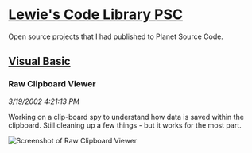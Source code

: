 # [Lewie's Code Library PSC](../../README.md)

Open source projects that I had published to Planet Source Code.

## [Visual Basic](../README.md)

### Raw Clipboard Viewer

*3/19/2002 4:21:13 PM*

Working on a clip-board spy to understand how data is saved within the clipboard. Still cleaning up a few things - but it works for the most part.

![Screenshot of Raw Clipboard Viewer](/screenshot.jpg)




